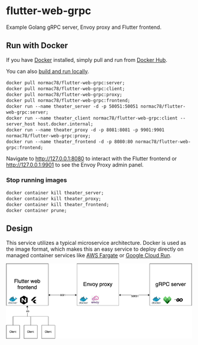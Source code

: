 # flutter-web-grpc
Example Golang gRPC server, Envoy proxy and Flutter frontend.

## Run with Docker
If you have [Docker](https://www.docker.com/) installed, simply pull and run
from [Docker Hub](https://hub.docker.com/repository/docker/normac78/flutter-web-grpc).

You can also [build and run locally](https://github.com/normac78/flutter-web-grpc/blob/main/docs/BUILD.md).

```
docker pull normac78/flutter-web-grpc:server;
docker pull normac78/flutter-web-grpc:client;
docker pull normac78/flutter-web-grpc:proxy;
docker pull normac78/flutter-web-grpc:frontend;
docker run --name theater_server -d -p 50051:50051 normac78/flutter-web-grpc:server;
docker run --name theater_client normac78/flutter-web-grpc:client --server_host host.docker.internal;
docker run --name theater_proxy -d -p 8081:8081 -p 9901:9901 normac78/flutter-web-grpc:proxy;
docker run --name theater_frontend -d -p 8080:80 normac78/flutter-web-grpc:frontend;
```

Navigate to http://127.0.0.1:8080 to interact with the Flutter frontend or
http://127.0.0.1:9901 to see the Envoy Proxy admin panel.

### Stop running images
```
docker container kill theater_server;
docker container kill theater_proxy;
docker container kill theater_frontend;
docker container prune;
```

## Design
This service utilizes a typical microservice architecture.  Docker is used as
the image format, which makes this an easy service to deploy directly on managed
container services like [AWS Fargate](https://aws.amazon.com/fargate/) or
[Google Cloud Run](https://cloud.google.com/run).

![Architecture diagram](https://github.com/normac78/flutter-web-grpc/raw/main/docs/images/design.png)
